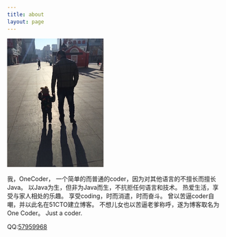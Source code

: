 ```yaml
---
title: about
layout: page
---
```


![](/images/beiying.jpeg)

我，OneCoder， 一个简单的而普通的coder，因为对其他语言的不擅长而擅长Java。 以Java为生，但非为Java而生，不抗拒任何语言和技术。 热爱生活，享受与家人相处的乐趣。 享受coding，时而消遣，时而奋斗。 曾以苦逼coder自嘲，并以此名在51CTO建立博客。 不想儿女也以苦逼老爹称呼，遂为博客取名为One Coder。 Just a coder.

QQ:[57959968](http://sighttp.qq.com/authd?IDKEY=d4042de87d3e305ee0aec0492e660fa65d2c8890afde394b)
